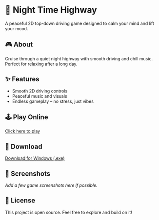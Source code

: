 # 🌙 Night Time Highway

A peaceful 2D top-down driving game designed to calm your mind and lift your mood.

## 🎮 About
Cruise through a quiet night highway with smooth driving and chill music. Perfect for relaxing after a long day.

## ✨ Features
- Smooth 2D driving controls
- Peaceful music and visuals
- Endless gameplay – no stress, just vibes

## 🕹️ Play Online
[Click here to play](https://yourusername.github.io/night-time-highway/)

## 💾 Download
[Download for Windows (.exe)](https://github.com/yourusername/night-time-highway/releases)

## 📸 Screenshots
_Add a few game screenshots here if possible._

## 📄 License
This project is open source. Feel free to explore and build on it!
